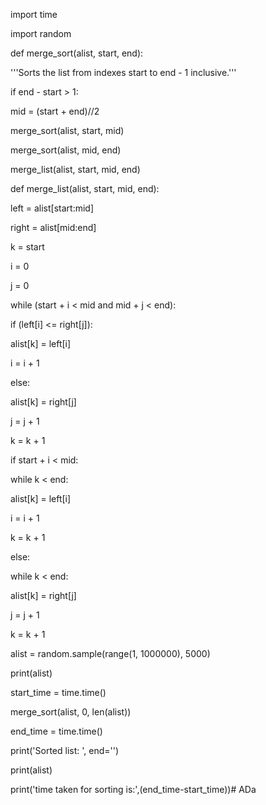 import time

import random

def merge_sort(alist, start, end):

 '''Sorts the list from indexes start to end - 1 inclusive.'''

 if end - start > 1:

 mid = (start + end)//2

 merge_sort(alist, start, mid)

 merge_sort(alist, mid, end)

 merge_list(alist, start, mid, end)

def merge_list(alist, start, mid, end):

 left = alist[start:mid]

 right = alist[mid:end]

 k = start

 i = 0

 j = 0

 while (start + i < mid and mid + j < end):

 if (left[i] <= right[j]):

 alist[k] = left[i]

 i = i + 1

 else:

 alist[k] = right[j]

 j = j + 1

 k = k + 1

 if start + i < mid:

 while k < end:

 alist[k] = left[i]

 i = i + 1

 k = k + 1

 else:

 while k < end:

 alist[k] = right[j]

 j = j + 1

 k = k + 1

alist = random.sample(range(1, 1000000), 5000)

print(alist)

start_time = time.time()

merge_sort(alist, 0, len(alist))

end_time = time.time()

print('Sorted list: ', end='')

print(alist)

print('time taken for sorting is:',(end_time-start_time))# ADa
